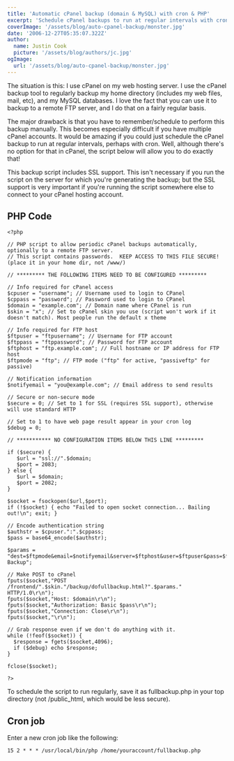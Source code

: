 ```yaml
---
title: 'Automatic cPanel backup (domain & MySQL) with cron & PHP'
excerpt: 'Schedule cPanel backups to run at regular intervals with cron. Handy for monolithic LAMP environments.'
coverImage: '/assets/blog/auto-cpanel-backup/monster.jpg'
date: '2006-12-27T05:35:07.322Z'
author:
  name: Justin Cook
  picture: '/assets/blog/authors/jc.jpg'
ogImage:
  url: '/assets/blog/auto-cpanel-backup/monster.jpg'
---
```


The situation is this: I use cPanel on my web hosting server. I use the cPanel backup tool to regularly backup my home directory (includes my web files, mail, etc), and my MySQL databases. I love the fact that you can use it to backup to a remote FTP server, and I do that on a fairly regular basis.

The major drawback is that you have to remember/schedule to perform this backup manually. This becomes especially difficult if you have multiple cPanel accounts. It would be amazing if you could just schedule the cPanel backup to run at regular intervals, perhaps with cron. Well, although there's no option for that in cPanel, the script below will allow you to do exactly that!

This backup script includes SSL support. This isn't necessary if you run the script on the server for which you're generating the backup; but the SSL support is very important if you're running the script somewhere else to connect to your cPanel hosting account.

## PHP Code

```
<?php

// PHP script to allow periodic cPanel backups automatically, optionally to a remote FTP server.
// This script contains passwords.  KEEP ACCESS TO THIS FILE SECURE! (place it in your home dir, not /www/)

// ********* THE FOLLOWING ITEMS NEED TO BE CONFIGURED *********

// Info required for cPanel access
$cpuser = "username"; // Username used to login to CPanel
$cppass = "password"; // Password used to login to CPanel
$domain = "example.com"; // Domain name where CPanel is run
$skin = "x"; // Set to cPanel skin you use (script won't work if it doesn't match). Most people run the default x theme

// Info required for FTP host
$ftpuser = "ftpusername"; // Username for FTP account
$ftppass = "ftppassword"; // Password for FTP account
$ftphost = "ftp.example.com"; // Full hostname or IP address for FTP host
$ftpmode = "ftp"; // FTP mode ("ftp" for active, "passiveftp" for passive)

// Notification information
$notifyemail = "you@example.com"; // Email address to send results

// Secure or non-secure mode
$secure = 0; // Set to 1 for SSL (requires SSL support), otherwise will use standard HTTP

// Set to 1 to have web page result appear in your cron log
$debug = 0;

// *********** NO CONFIGURATION ITEMS BELOW THIS LINE *********

if ($secure) {
   $url = "ssl://".$domain;
   $port = 2083;
} else {
   $url = $domain;
   $port = 2082;
}

$socket = fsockopen($url,$port);
if (!$socket) { echo "Failed to open socket connection... Bailing out!\n"; exit; }

// Encode authentication string
$authstr = $cpuser.":".$cppass;
$pass = base64_encode($authstr);

$params = "dest=$ftpmode&email=$notifyemail&server=$ftphost&user=$ftpuser&pass=$ftppass&submit=Generate Backup";

// Make POST to cPanel
fputs($socket,"POST /frontend/".$skin."/backup/dofullbackup.html?".$params." HTTP/1.0\r\n");
fputs($socket,"Host: $domain\r\n");
fputs($socket,"Authorization: Basic $pass\r\n");
fputs($socket,"Connection: Close\r\n");
fputs($socket,"\r\n");

// Grab response even if we don't do anything with it.
while (!feof($socket)) {
  $response = fgets($socket,4096);
  if ($debug) echo $response;
}

fclose($socket);

?>
```

To schedule the script to run regularly, save it as fullbackup.php in your top directory (not /public_html, which would be less secure).

## Cron job

Enter a new cron job like the following:

```
15 2 * * * /usr/local/bin/php /home/youraccount/fullbackup.php 
```
